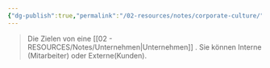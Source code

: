 ```yaml
---
{"dg-publish":true,"permalink":"/02-resources/notes/corporate-culture/","tags":["bedeutung","LF08"],"noteIcon":"","updated":"2024-06-23T16:19:42.510+02:00"}
---
```


> Die Zielen von eine [[02 - RESOURCES/Notes/Unternehmen\|Unternehmen]] .
> Sie können Interne (Mitarbeiter) oder Externe(Kunden).

